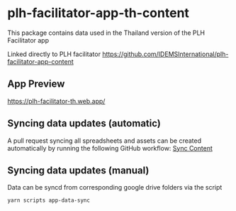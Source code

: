 # plh-facilitator-app-th-content
This package contains data used in the Thailand version of the PLH Facilitator app

Linked directly to PLH facilitator https://github.com/IDEMSInternational/plh-facilitator-app-content

## App Preview
https://plh-facilitator-th.web.app/

## Syncing data updates (automatic)
A pull request syncing all spreadsheets and assets can be created automatically by running the following GitHub workflow: [Sync Content](https://github.com/IDEMSInternational/plh-facilitator-app-th-content/actions/workflows/content-sync.yml)

## Syncing data updates (manual)
Data can be syncd from corresponding google drive folders via the script
```
yarn scripts app-data-sync
```
